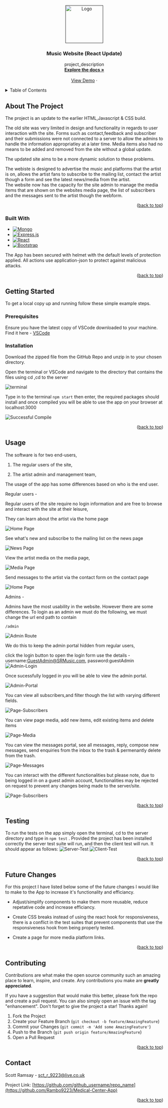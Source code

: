 <!-- Improved compatibility of back to top link: See: https://github.com/othneildrew/Best-README-Template/pull/73 -->
<a name="readme-top"></a>

<!-- PROJECT SHIELDS -->

<!-- PROJECT LOGO -->
<br />
<div align="center">
  <a href="">
    <img src="/client/images/home.png" alt="Logo" width="120" height="120">
  </a>

<h3 align="center">Music Website (React Update)</h3>

  <p align="center">
    project_description
    <br />
    <a href=""><strong>Explore the docs »</strong></a>
    <br />
    <br />
    <a href="deployment link">View Demo</a>
    ·
  </p>
</div>


<!-- TABLE OF CONTENTS -->
<details>
  <summary>Table of Contents</summary>
  <ol>
    <li>
      <a href="#about-the-project">About The Project</a>
      <ul>
        <li><a href="#built-with">Built With</a></li>
      </ul>
    </li>
    <li>
      <a href="#getting-started">Getting Started</a>
      <ul>
        <li><a href="#prerequisites">Prerequisites</a></li>
        <li><a href="#installation">Installation</a></li>
      </ul>
    </li>
    <li><a href="#usage">Usage</a></li>
    <li><a href="#testing">Testing</a></li>
    <li><a href="#future-changes">Future Changes</a></li>
    <li><a href="#contributing">Contributing</a></li>
    <li><a href="#contact">Contact</a></li>
  </ol>
</details>



<!-- ABOUT THE PROJECT -->
## About The Project

The project is an update to the earlier HTML,Javascript & CSS build.

The old site was very limited in design and functionality in regards to user interaction with the site. Forms such as contact,feedback and subscriber and their submissions were not connected to a server to allow the admins to handle the information appropriatley at a later time. Media items also had no means to be added and removed from the site without a global update.

The updated site aims to be a more dynamic solution to these problems. 

The webiste is designed to advertise the music and platforms that the artist is on, allows the artist fans to subscribe to the mailing list, contact the artist though a form and see the latest news/media from the artist.  
The website now has the capacity for the site admin to manage the media items that are shown on the websites media page, the list of subscribers and the messages sent to the artist though the webform.



<p align="right">(<a href="#readme-top">back to top</a>)</p>



### Built With

* [![Mongo][Mongo.com]][Mongo-url]
* [![Express.js][Express.js.com]][Express.js-url]
* [![React][React.js]][React-url]
* [![Bootstrap][Bootstrap.com]][Bootstrap-url]

The App has been secured with helmet with the default levels of protection applied.
All actions use application-json to protect against malicious attacks.


<p align="right">(<a href="#readme-top">back to top</a>)</p>



<!-- GETTING STARTED -->
## Getting Started

To get a local copy up and running follow these simple example steps.


### Prerequisites

Ensure you have the latest copy of VSCode downloaded to your machine. 
Find it here - <a href="https://code.visualstudio.com/">VSCode</a>

### Installation

Download the zipped file from the GitHub Repo and unzip in to your chosen directory.

Open the terminal or VSCode and navigate to the directory that contains the files using cd
,cd to the server

![terminal](/client/images/project-install.png)

  Type in to the terminal
    ```
    npm start
    ```
then enter, the required packages should install and once compiled you will be able to use the app on your browser at localhost:3000

![Successful Compile](/client/images/compile-sucess.png)

<p align="right">(<a href="#readme-top">back to top</a>)</p>

<!-- USAGE EXAMPLES -->
## Usage

The software is for two end-users,  

1. The regular users of the site, 

2. The artist admin and management team,  


The usage of the app has some differences based on who is the end user. 

Regular users - 

Regular users of the site require no login information and are free to browse and interact with the 
site at their leisure, 

They can learn about the artist via the home page

![Home Page](/client/images/home.png)

See what's new and subscribe to the mailing list on the news page

![News Page](/client/images/news.png)

View the artist media on the media page,

![Media Page](/client/images/media.png)

Send messages to the artist via the contact form on the contact page

![Home Page](/client/images/contact.png)

Admins - 

Admins have the most usability in the website. However there are some differences. 
To login as an admin we must do the following, we must change the url end path to contain

  ```
  /admin
  ```

![Admin Route](/client/images/admin.png)

We do this to keep the admin portal hidden from regular users, 

click the login button to open the login form
use the details - username:GuestAdmin@SRMusic.com, password:guestAdmin
![Admin-Login](/client/images/admin-login.png)

Once sucessfully logged in you will be able to view the admin portal. 

![Admin-Portal](/client/images/admin-home.png)

You can view all subscribers,and filter though the list with varying different fields.

![Page-Subscribers](/client/images/admin-subscribers.png)

You can view page media, add new items, edit existing items and delete items

![Page-Media](/client/images/admin-media.png)

You can view the messages portal, see all messages, reply, compose new messages, send enquiries from 
the inbox to the trash & permenantly delete from the trash. 

![Page-Messages](/client/images/admin-messages.png)

You can interact with the different functionalities but please note, due to being logged
in on a guest admin account, functionalities may be rejected on request to prevent any changes
being made to the server/site. 

![Page-Subscribers](/client/images/rejection-message.png)

<p align="right">(<a href="#readme-top">back to top</a>)</p>

<!-- Testing -->
## Testing

To run the tests on the app simply open the terminal, cd to the server directory and type in 
    ```
    npm test
    ```
. Provided the project has been installed correctly the server test suite will run, and then the client 
test will run. It should appear as follows:
![Server-Test](/client/images/server-tests.png)
![Client-Test](/client/images/client-tests.png)


<p align="right">(<a href="#readme-top">back to top</a>)</p>



<!-- Future Changes -->
## Future Changes

For this project I have listed below some of the future changes I would like to make to the App to increase it's functionality and efficiancy.

- Adjust/simplify components to make them more reusable, reduce repetative code and increase efficiancy.

- Create CSS breaks instead of using the react hook for responsiveness, there is a conflict in the test 
  suites that prevent components that use the responsiveness hook from being properly tested.

- Create a page for more media platform links. 



<p align="right">(<a href="#readme-top">back to top</a>)</p>


<!-- CONTRIBUTING -->
## Contributing

Contributions are what make the open source community such an amazing place to learn, inspire, and create. Any contributions you make are **greatly appreciated**.

If you have a suggestion that would make this better, please fork the repo and create a pull request. You can also simply open an issue with the tag "enhancement".
Don't forget to give the project a star! Thanks again!

1. Fork the Project
2. Create your Feature Branch (`git checkout -b feature/AmazingFeature`)
3. Commit your Changes (`git commit -m 'Add some AmazingFeature'`)
4. Push to the Branch (`git push origin feature/AmazingFeature`)
5. Open a Pull Request

<p align="right">(<a href="#readme-top">back to top</a>)</p>



<!-- CONTACT -->
## Contact

Scott Ramsay - sct_r_9223@live.co.uk

Project Link: [https://github.com/github_username/repo_name](https://github.com/Rambo9223/Medical-Center-App)

<p align="right">(<a href="#readme-top">back to top</a>)</p>



<!-- MARKDOWN LINKS & IMAGES -->
<!-- https://www.markdownguide.org/basic-syntax/#reference-style-links -->
[contributors-shield]: https://img.shields.io/github/contributors/github_username/repo_name.svg?style=for-the-badge
[contributors-url]: https://github.com/github_username/repo_name/graphs/contributors
[forks-shield]: https://img.shields.io/github/forks/github_username/repo_name.svg?style=for-the-badge
[forks-url]: https://github.com/github_username/repo_name/network/members
[stars-shield]: https://img.shields.io/github/stars/github_username/repo_name.svg?style=for-the-badge
[stars-url]: https://github.com/github_username/repo_name/stargazers
[issues-shield]: https://img.shields.io/github/issues/github_username/repo_name.svg?style=for-the-badge
[issues-url]: https://github.com/github_username/repo_name/issues
[license-shield]: https://img.shields.io/github/license/github_username/repo_name.svg?style=for-the-badge
[license-url]: https://github.com/github_username/repo_name/blob/master/LICENSE.txt
[linkedin-shield]: https://img.shields.io/badge/-LinkedIn-black.svg?style=for-the-badge&logo=linkedin&colorB=555
[linkedin-url]: https://linkedin.com/in/linkedin_username
[product-screenshot]: images/screenshot.png
[Next.js]: https://img.shields.io/badge/next.js-000000?style=for-the-badge&logo=nextdotjs&logoColor=white
[Next-url]: https://nextjs.org/
[React.js]: https://img.shields.io/badge/React-20232A?style=for-the-badge&logo=react&logoColor=61DAFB
[React-url]: https://reactjs.org/
[Vue.js]: https://img.shields.io/badge/Vue.js-35495E?style=for-the-badge&logo=vuedotjs&logoColor=4FC08D
[Vue-url]: https://vuejs.org/
[Angular.io]: https://img.shields.io/badge/Angular-DD0031?style=for-the-badge&logo=angular&logoColor=white
[Angular-url]: https://angular.io/
[Svelte.dev]: https://img.shields.io/badge/Svelte-4A4A55?style=for-the-badge&logo=svelte&logoColor=FF3E00
[Svelte-url]: https://svelte.dev/
[Laravel.com]: https://img.shields.io/badge/Laravel-FF2D20?style=for-the-badge&logo=laravel&logoColor=white
[Laravel-url]: https://laravel.com
[Bootstrap.com]: https://img.shields.io/badge/Bootstrap-563D7C?style=for-the-badge&logo=bootstrap&logoColor=white
[Bootstrap-url]: https://getbootstrap.com
[JQuery.com]: https://img.shields.io/badge/jQuery-0769AD?style=for-the-badge&logo=jquery&logoColor=white
[JQuery-url]: https://jquery.com 
[Mongo.com]:https://img.shields.io/badge/MongoDB-4EA94B?style=for-the-badge&logo=mongodb&logoColor=white
[Mongo-url]:https://www.mongodb.com/
[Express.js.com]:https://img.shields.io/badge/Express.js-404D59?style=for-the-badge
[Express.js-url]:https://expressjs.com/
